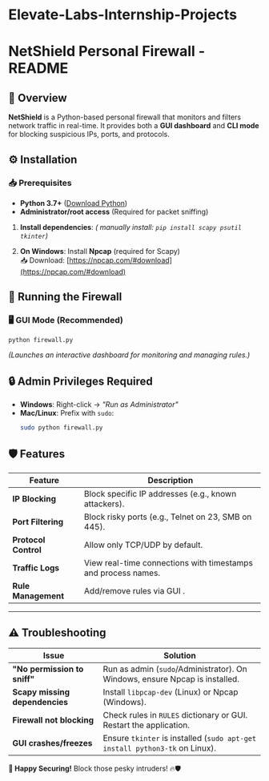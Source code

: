 # Elevate-Labs-Internship-Projects

# **NetShield Personal Firewall - README**

## **📌 Overview**
**NetShield** is a Python-based personal firewall that monitors and filters network traffic in real-time. It provides both a **GUI dashboard** and **CLI mode** for blocking suspicious IPs, ports, and protocols.

## **⚙️ Installation**

### **📥 Prerequisites**
- **Python 3.7+** ([Download Python](https://www.python.org/downloads/))
- **Administrator/root access** (Required for packet sniffing)

1. **Install dependencies**:
  *( manually install: `pip install scapy psutil tkinter`)*

2. **On Windows**: Install **Npcap** (required for Scapy)  
   📥 Download: [https://npcap.com/#download](https://npcap.com/#download)

## **🚀 Running the Firewall**

### **🖥️ GUI Mode (Recommended)**
```bash
python firewall.py
```
*(Launches an interactive dashboard for monitoring and managing rules.)*  

## **🔒 Admin Privileges Required**
- **Windows**: Right-click → *"Run as Administrator"*
- **Mac/Linux**: Prefix with `sudo`:
  ```bash
  sudo python firewall.py
  ```

## **🛡️ Features**
| Feature               | Description                                                                 |
|-----------------------|-----------------------------------------------------------------------------|
| **IP Blocking**       | Block specific IP addresses (e.g., known attackers).                        |
| **Port Filtering**    | Block risky ports (e.g., Telnet on 23, SMB on 445).                         |
| **Protocol Control**  | Allow only TCP/UDP by default.                                              |
| **Traffic Logs**      | View real-time connections with timestamps and process names.               |
| **Rule Management**   | Add/remove rules via GUI .                                                  |

---

## **⚠️ Troubleshooting**

| Issue                          | Solution                                                                 |
|--------------------------------|-------------------------------------------------------------------------|
| **"No permission to sniff"**   | Run as admin (`sudo`/Administrator). On Windows, ensure Npcap is installed. |
| **Scapy missing dependencies** | Install `libpcap-dev` (Linux) or Npcap (Windows).                       |
| **Firewall not blocking**      | Check rules in `RULES` dictionary or GUI. Restart the application.      |
| **GUI crashes/freezes**        | Ensure `tkinter` is installed (`sudo apt-get install python3-tk` on Linux). |



**🎉 Happy Securing!** Block those pesky intruders! 🔥🛡️  
